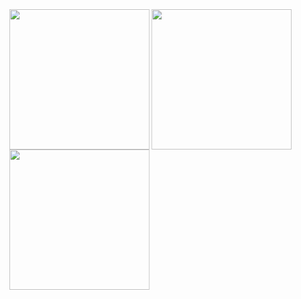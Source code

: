 <img align="right" width="250px" src="https://static.wikia.nocookie.net/devilmaycry/images/9/9c/Img_dmc5_vergil.png/revision/latest?cb=20210408201041&path-prefix=pt-br" />
<img align="left" width="250px" src="https://www.pngmart.com/files/15/Aesthetic-Anime-Girl-PNG-Free-Download.png" />
<img align="center" width="250px" src="https://images-wixmp-ed30a86b8c4ca887773594c2.wixmp.com/f/5e898526-ee74-4c20-937b-a13a63658e1b/d8c4ft2-76e20a79-46c2-4fa2-b9c4-7984ac8d4d00.png/v1/fill/w_400,h_227,strp/tomoko_kuroki_png_1_by_mokocchiselin_d8c4ft2-fullview.png?token=eyJ0eXAiOiJKV1QiLCJhbGciOiJIUzI1NiJ9.eyJzdWIiOiJ1cm46YXBwOjdlMGQxODg5ODIyNjQzNzNhNWYwZDQxNWVhMGQyNmUwIiwiaXNzIjoidXJuOmFwcDo3ZTBkMTg4OTgyMjY0MzczYTVmMGQ0MTVlYTBkMjZlMCIsIm9iaiI6W1t7ImhlaWdodCI6Ijw9MjI3IiwicGF0aCI6IlwvZlwvNWU4OTg1MjYtZWU3NC00YzIwLTkzN2ItYTEzYTYzNjU4ZTFiXC9kOGM0ZnQyLTc2ZTIwYTc5LTQ2YzItNGZhMi1iOWM0LTc5ODRhYzhkNGQwMC5wbmciLCJ3aWR0aCI6Ijw9NDAwIn1dXSwiYXVkIjpbInVybjpzZXJ2aWNlOmltYWdlLm9wZXJhdGlvbnMiXX0.IYVGDGlfcq0QIliq-SR-0PKuvb0xkE63uhm1Pi6PzXA" />

